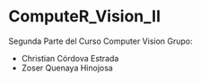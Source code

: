 # ComputeR_Vision_II
Segunda Parte del Curso Computer Vision
Grupo: 
- Christian Córdova Estrada
- Zoser Quenaya Hinojosa
